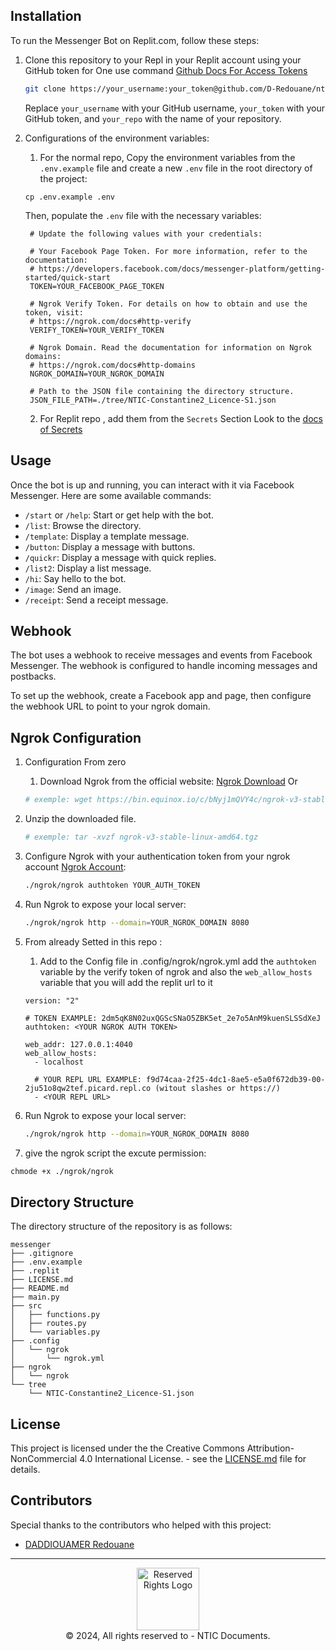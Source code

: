 ## Installation

To run the Messenger Bot on Replit.com, follow these steps:

1. Clone this repository to your Repl in your Replit account using your GitHub token for One use command [Github Docs For Access Tokens](https://docs.github.com/en/authentication/keeping-your-account-and-data-secure/creating-a-personal-access-token)

    ```bash
    git clone https://your_username:your_token@github.com/D-Redouane/nticdocs.messenger.git
    ```

   Replace `your_username` with your GitHub username, `your_token` with your GitHub token, and `your_repo` with the name of your repository.

2. Configurations of the environment variables:
   
   1. For the normal repo, Copy the environment variables from the `.env.example` file and create a new `.env` file in the root directory of the project:

    ```plaintext
    cp .env.example .env
    ```

   Then, populate the `.env` file with the necessary variables:
   

    ```plaintext
     # Update the following values with your credentials:

     # Your Facebook Page Token. For more information, refer to the documentation: 
     # https://developers.facebook.com/docs/messenger-platform/getting-started/quick-start
     TOKEN=YOUR_FACEBOOK_PAGE_TOKEN

     # Ngrok Verify Token. For details on how to obtain and use the token, visit:
     # https://ngrok.com/docs#http-verify
     VERIFY_TOKEN=YOUR_VERIFY_TOKEN

     # Ngrok Domain. Read the documentation for information on Ngrok domains:
     # https://ngrok.com/docs#http-domains
     NGROK_DOMAIN=YOUR_NGROK_DOMAIN

     # Path to the JSON file containing the directory structure.
     JSON_FILE_PATH=./tree/NTIC-Constantine2_Licence-S1.json
    ```


   2. For Replit repo , add them from the `Secrets` Section Look to the [docs of Secrets](https://docs.replit.com/programming-ide/workspace-features/secrets)

<!-- 3. Run the Flask application:

    ```bash
    python main.py
    ``` -->

## Usage

Once the bot is up and running, you can interact with it via Facebook Messenger. Here are some available commands:

- `/start` or `/help`: Start or get help with the bot.
- `/list`: Browse the directory.
- `/template`: Display a template message.
- `/button`: Display a message with buttons.
- `/quickr`: Display a message with quick replies.
- `/list2`: Display a list message.
- `/hi`: Say hello to the bot.
- `/image`: Send an image.
- `/receipt`: Send a receipt message.

## Webhook

The bot uses a webhook to receive messages and events from Facebook Messenger. The webhook is configured to handle incoming messages and postbacks.

To set up the webhook, create a Facebook app and page, then configure the webhook URL to point to your ngrok domain.

## Ngrok Configuration
1. Configuration From zero
   
    1. Download Ngrok from the official website: [Ngrok Download](https://ngrok.com/download)
     Or
     
      ```bash
      # exemple: wget https://bin.equinox.io/c/bNyj1mQVY4c/ngrok-v3-stable-linux-amd64.tgz
      ```

  2. Unzip the downloaded file.
     
      ```bash
      # exemple: tar -xvzf ngrok-v3-stable-linux-amd64.tgz
      ```
     
  3. Configure Ngrok with your authentication token from your ngrok account [Ngrok Account](https://dashboard.ngrok.com):

      ```bash
      ./ngrok/ngrok authtoken YOUR_AUTH_TOKEN
      ```

  4. Run Ngrok to expose your local server:

      ```bash
      ./ngrok/ngrok http --domain=YOUR_NGROK_DOMAIN 8080
      ```

2. From already Setted in this repo : 
   
    1. Add to the Config file in .config/ngrok/ngrok.yml add the `authtoken`  variable by the verify token of ngrok and also the `web_allow_hosts` variable that you will add the replit url to it 
     
      ```
      version: "2"

      # TOKEN EXAMPLE: 2dm5qK8N02uxQGScSNaO5ZBK5et_2e7o5AnM9kuenSLSSdXeJ
      authtoken: <YOUR NGROK AUTH TOKEN>

      web_addr: 127.0.0.1:4040
      web_allow_hosts:
        - localhost

        # YOUR REPL URL EXAMPLE: f9d74caa-2f25-4dc1-8ae5-e5a0f672db39-00-2ju51o8qw2tef.picard.repl.co (witout slashes or https://)
        - <YOUR REPL URL>
      ```     
     
  2. Run Ngrok to expose your local server:

      ```bash
      ./ngrok/ngrok http --domain=YOUR_NGROK_DOMAIN 8080
      ```

   3. give the ngrok script the excute permission:

   ```bash
   chmode +x ./ngrok/ngrok
   ```


## Directory Structure

The directory structure of the repository is as follows:

```
messenger
├── .gitignore
├── .env.example
├── .replit
├── LICENSE.md
├── README.md
├── main.py
├── src
│   ├── functions.py
│   ├── routes.py
│   └── variables.py
├── .config
│   └── ngrok
│       └── ngrok.yml
├── ngrok
│   └── ngrok
└── tree
    └── NTIC-Constantine2_Licence-S1.json
```

## License

This project is licensed under the the Creative Commons Attribution-NonCommercial 4.0 International License. - see the [LICENSE.md](LICENSE.md) file for details.

## Contributors

Special thanks to the contributors who helped with this project:

- [DADDIOUAMER Redouane](https://github.com/D-Redouane)



---



<div align="center">
 <a href="https://github.com/NTIC-Constantine2">
    <img src="https://avatars.githubusercontent.com/u/162585510?s=200&v=4" alt="Reserved Rights Logo" width="100">
 </a>
</div>

<div align="center">
  © 2024, All rights reserved to - NTIC Documents.
</div>
